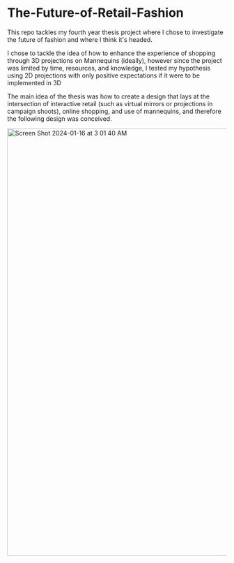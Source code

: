 # The-Future-of-Retail-Fashion
This repo tackles my fourth year thesis project where I chose to investigate the future of fashion and where I think it's headed.

I chose to tackle the idea of how to enhance the experience of shopping through 3D projections on Mannequins (ideally), however since the project was limited by time, resources, and knowledge, I tested my hypothesis using 2D projections with only positive expectations if it were to be implemented in 3D

The main idea of the thesis was how to create a design that lays at the intersection of interactive retail (such as virtual mirrors or projections in campaign shoots), online shopping, and use of mannequins, and therefore the following design was conceived. 


<img width="979" alt="Screen Shot 2024-01-16 at 3 01 40 AM" src="https://github.com/hwahdan99/The-Future-of-Retail-Fashion/assets/148628150/c59afd06-2c61-43d0-835c-95a74be8c544">

